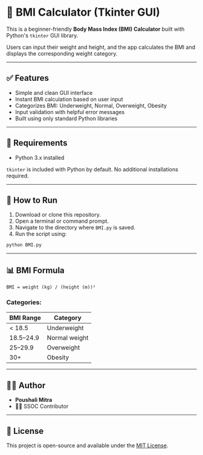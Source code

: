 
# 🧮 BMI Calculator (Tkinter GUI)

This is a beginner-friendly **Body Mass Index (BMI) Calculator** built with Python's `tkinter` GUI library.

Users can input their weight and height, and the app calculates the BMI and displays the corresponding weight category.

---
## ✅ Features

- Simple and clean GUI interface
- Instant BMI calculation based on user input
- Categorizes BMI: Underweight, Normal, Overweight, Obesity
- Input validation with helpful error messages
- Built using only standard Python libraries

---

## 🧰 Requirements

- Python 3.x installed

`tkinter` is included with Python by default. No additional installations required.

---

## 🚀 How to Run

1. Download or clone this repository.
2. Open a terminal or command prompt.
3. Navigate to the directory where `BMI.py` is saved.
4. Run the script using:

```bash
python BMI.py
```

---

## 📊 BMI Formula

```
BMI = weight (kg) / (height (m))²
```

### Categories:

| BMI Range | Category       |
|-----------|----------------|
| < 18.5    | Underweight    |
| 18.5–24.9 | Normal weight  |
| 25–29.9   | Overweight     |
| 30+       | Obesity        |

---

## 👩‍💻 Author

- **Poushali Mitra**
- 👩‍🎓 SSOC Contributor

---

## 📄 License

This project is open-source and available under the [MIT License](LICENSE).
